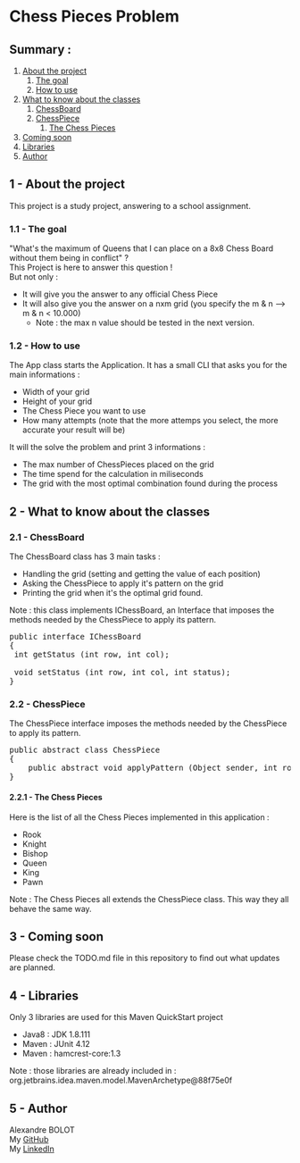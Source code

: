 <h1>Chess Pieces Problem</h1>
<h2>Summary :</h2>
<ol>
<li><a href="https://github.com/AlexBolot/ProblemeDesDames#1---about-the-project ">About the project</a><br />
<ol>
<li><a href="https://github.com/AlexBolot/ProblemeDesDames#11---the-goal ">The goal</a></li>
<li><a href="https://github.com/AlexBolot/ProblemeDesDames#12---how-to-use ">How to use</a></li>
</ol>
</li>
<li><a href="https://github.com/AlexBolot/ProblemeDesDames#2---what-to-know-about-the-classes ">What to know about the classes</a><br />
<ol>
<li><a href="https://github.com/AlexBolot/ProblemeDesDames#21---chessboard ">ChessBoard</a></li>
<li><a href="https://github.com/AlexBolot/ProblemeDesDames#22---chesspiece ">ChessPiece</a>
<ol>
<li><a href="https://github.com/AlexBolot/ProblemeDesDames#221---the-chess-pieces ">The Chess Pieces</a></li>
</ol>
</li>
</ol>
</li>
<li><a href="https://github.com/AlexBolot/ProblemeDesDames/#3---coming-soon ">Coming soon</a></li>
<li><a href="https://github.com/AlexBolot/ProblemeDesDames/#4---libraries ">Libraries</a></li>
<li><a href="https://github.com/AlexBolot/ProblemeDesDames/#5---author ">Author</a></li>
</ol>
<h2>1 - About the project</h2>
<p>This project is a study project, answering to a school assignment.</p>
<h3>1.1 - The goal</h3>
<p>"What's the maximum of Queens that I can place on a 8x8 Chess Board without them being in conflict" ?<br />This Project is here to answer this question !<br />But not only :</p>
<ul>
<li>It will give you the answer to any official Chess Piece</li>
<li>It will also give you the answer on a nxm grid (you specify the m &amp; n &mdash;&gt; m &amp; n &lt; 10.000)
<ul>
<li>Note : the max n value should be tested in the next version.</li>
</ul>
</li>
</ul>
<h3>1.2 - How to use</h3>
<p>The App class starts the Application. It has a small CLI that asks you for the main informations :</p>
<ul>
<li>Width of your grid</li>
<li>Height of your grid</li>
<li>The Chess Piece you want to use</li>
<li>How many attempts (note that the more attemps you select, the more accurate your result will be)</li>
</ul>
<p>It will the solve the problem and print 3 informations :</p>
<ul>
<li>The max number of ChessPieces placed on the grid</li>
<li>The time spend for the calculation in miliseconds</li>
<li>The grid with the most optimal combination found during the process</li>
</ul>
<h2>2 - What to know about the classes</h2>
<h3>2.1 - ChessBoard</h3>
<p>The ChessBoard&nbsp;class has 3 main tasks :</p>
<ul>
<li>Handling the grid (setting and getting the value of each position)</li>
<li>Asking the ChessPiece to apply it's pattern on the grid</li>
<li>Printing the grid when it's the optimal grid found.</li>
</ul>
<p>Note : this class implements IChessBoard, an Interface that imposes the methods needed by the ChessPiece to apply its pattern.</p>
<pre>public interface IChessBoard<br />{<br /> int getStatus (int row, int col);<br /> <br /> void setStatus (int row, int col, int status);<br />}</pre>
<h3>2.2 - ChessPiece</h3>
<p>The ChessPiece interface&nbsp;imposes the methods needed by the ChessPiece to apply its pattern.</p>
<pre>public abstract class ChessPiece<br />{<br />    public abstract void applyPattern (Object sender, int row, int col);<br />}</pre>
<h4>2.2.1 - The Chess Pieces</h4>
<p>Here is the list of all the Chess Pieces implemented in this application :</p>
<ul>
<li>Rook</li>
<li>Knight</li>
<li>Bishop</li>
<li>Queen</li>
<li>King</li>
<li>Pawn</li>
</ul>
<p>Note : The Chess Pieces all extends the ChessPiece class. This way they all behave the same way.</p>
<h2>3 - Coming soon</h2>
<p>Please check the TODO.md file in this repository to find out what updates are planned.</p>
<h2>4 - Libraries</h2>
<p>Only 3 libraries are used for this Maven QuickStart project</p>
<ul>
<li>Java8 : JDK 1.8.111</li>
<li>Maven : JUnit 4.12</li>
<li>Maven : hamcrest-core:1.3</li>
</ul>
<p>Note : those libraries are already included in : org.jetbrains.idea.maven.model.MavenArchetype@88f75e0f</p>
<h2>5 - Author</h2>
<p>Alexandre BOLOT<br />My <a href="https://github.com/AlexBolot">GitHub</a><br />My <a href="https://www.linkedin.com/in/alexandrebolot">LinkedIn</a>